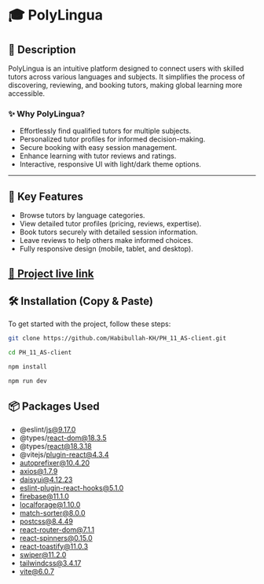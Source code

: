 # 🎓 PolyLingua

## 🔹 Description
PolyLingua is an intuitive platform designed to connect users with skilled tutors across various languages and subjects. It simplifies the process of discovering, reviewing, and booking tutors, making global learning more accessible.

### ✨ Why PolyLingua?
- Effortlessly find qualified tutors for multiple subjects.
- Personalized tutor profiles for informed decision-making.
- Secure booking with easy session management.
- Enhance learning with tutor reviews and ratings.
- Interactive, responsive UI with light/dark theme options.

---

## 🚀 Key Features
- Browse tutors by language categories.  
- View detailed tutor profiles (pricing, reviews, expertise).  
- Book tutors securely with detailed session information.  
- Leave reviews to help others make informed choices.  
- Fully responsive design (mobile, tablet, and desktop).  

## [👑 Project live link](https://ph-11-as-cef28.web.app)


## 🛠 Installation (Copy & Paste)
To get started with the project, follow these steps:

```bash
git clone https://github.com/Habibullah-KH/PH_11_AS-client.git
```
```bash
cd PH_11_AS-client
```
```bash
npm install
```
```bash
npm run dev
```



## 📦 Packages Used
- @eslint/js@9.17.0
- @types/react-dom@18.3.5
- @types/react@18.3.18
- @vitejs/plugin-react@4.3.4
- autoprefixer@10.4.20
- axios@1.7.9
- daisyui@4.12.23
- eslint-plugin-react-hooks@5.1.0
- firebase@11.1.0
- localforage@1.10.0
- match-sorter@8.0.0
- postcss@8.4.49
- react-router-dom@7.1.1
- react-spinners@0.15.0
- react-toastify@11.0.3
- swiper@11.2.0
- tailwindcss@3.4.17
- vite@6.0.7